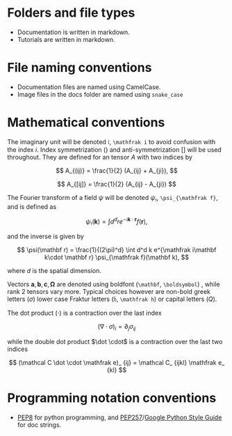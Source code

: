 # Folders and file types

* Documentation is written in markdown.
* Tutorials are written in markdown.

# File naming conventions

* Documentation files are named using CamelCase. 
* Image files in the docs folder are named using `snake_case`

# Mathematical conventions



The imaginary unit will be denoted $\mathfrak i$, `\mathfrak i` to avoid confusion with the index $i$. 
Index symmetrization $()$ and anti-symmetrization $[]$ will be used throughout.
They are defined for an tensor $A$ with two indices by 

$$
A_{(ij)} = \frac{1}{2} (A_{ij} + A_{ji}),
$$

$$
A_{[ij]} = \frac{1}{2} (A_{ij} - A_{ji})
$$


The Fourier transform of a field $\psi$ will be denoted $\psi_{\mathfrak f}$, `\psi_{\mathfrak f}`, and is defined as 

$$
\psi_{\mathfrak f} (\mathbf k) = \int d^d r e^{-\mathfrak i \mathbf k \cdot \mathbf r} f(\mathbf r),
$$

and the inverse is given by 

$$
\psi(\mathbf r) = \frac{1}{(2\pi)^d} \int d^d k e^{\mathfrak i\mathbf k\cdot \mathbf r} \psi_{\mathfrak f}(\mathbf k),
$$

where $d$ is the spatial dimension.

Vectors $\mathbf a, \mathbf b, \mathbf c, \boldsymbol \Omega$ are denoted using boldfont (`\mathbf`, `\boldsymbol`) , while rank 2 tensors vary more. 
Typical choices however are non-bold greek letters ($\sigma$) lower case Fraktur letters ($\mathfrak h$, `\mathfrak h`) or capital letters ($Q$).

The dot product ($\cdot$) is a contraction over the last index

```math
(\nabla \cdot \sigma)_i = \partial_j {\sigma}_{ij}
```

while the double dot product $\dot \cdot$ is a contraction over the last two indices

$$
(\mathcal C \dot \cdot \mathfrak e)_ {ij} = \mathcal C_ {ijkl} \mathfrak e_ {kl}
$$


# Programming notation conventions

*  [PEP8](https://peps.python.org/pep-0008/) for python programming, and [PEP257](https://peps.python.org/pep-0257/)/[Google Python Style Guide](https://github.com/google/styleguide/blob/gh-pages/pyguide.md) for doc strings.
